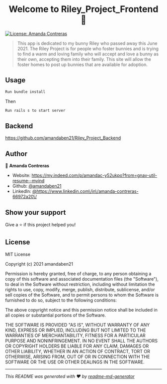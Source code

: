 <h1 align="center">Welcome to Riley_Project_Frontend 👋</h1>
<p>
  <a href="#" target="_blank">
    <img alt="License: Amanda Contreras" src="https://img.shields.io/badge/License-Amanda Contreras-yellow.svg" />
  </a>
</p>

> This app is dedicated to my bunny Riley who passed away this June 2021. The Riley Project is for people who foster bunnies and is trying to find a warm and loving family who will accept and love a bunny as their own, accepting them into their family. This site will allow the foster homes to post up bunnies that are available for adoption.

## Usage

```sh
Run bundle install
```
Then
```sh
Run rails s to start server
```
## Backend
https://github.com/amandaben21/Riley_Project_Backend
## Author

👤 **Amanda Contreras**

* Website: https://my.indeed.com/p/amandac-y52ukpo?from=gnav-util-resume--myind
* Github: [@amandaben21](https://github.com/amandaben21)
* LinkedIn: [@https:\/\/www.linkedin.com\/in\/amanda-contreras-66972a20\/ ](https://linkedin.com/in/https:\/\/www.linkedin.com\/in\/amanda-contreras-66972a20\/ )

## Show your support

Give a ⭐️ if this project helped you!
## License

MIT License

Copyright (c) 2021 amandaben21

Permission is hereby granted, free of charge, to any person obtaining a copy of this software and associated documentation files (the "Software"), to deal in the Software without restriction, including without limitation the rights to use, copy, modify, merge, publish, distribute, sublicense, and/or sell copies of the Software, and to permit persons to whom the Software is furnished to do so, subject to the following conditions:

The above copyright notice and this permission notice shall be included in all copies or substantial portions of the Software.

THE SOFTWARE IS PROVIDED "AS IS", WITHOUT WARRANTY OF ANY KIND, EXPRESS OR IMPLIED, INCLUDING BUT NOT LIMITED TO THE WARRANTIES OF MERCHANTABILITY, FITNESS FOR A PARTICULAR PURPOSE AND NONINFRINGEMENT. IN NO EVENT SHALL THE AUTHORS OR COPYRIGHT HOLDERS BE LIABLE FOR ANY CLAIM, DAMAGES OR OTHER LIABILITY, WHETHER IN AN ACTION OF CONTRACT, TORT OR OTHERWISE, ARISING FROM, OUT OF OR IN CONNECTION WITH THE SOFTWARE OR THE USE OR OTHER DEALINGS IN THE SOFTWARE.

***
_This README was generated with ❤️ by [readme-md-generator](https://github.com/kefranabg/readme-md-generator)_